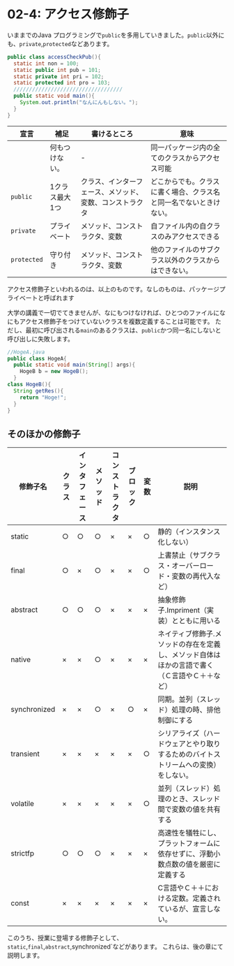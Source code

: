 # 02-4: アクセス修飾子

いままでのJava プログラミングで`public`を多用していきました。`public`以外にも、`private`,`protected`などあります。

```java
public class accessCheckPub(){
  static int non = 100;
  static public int pub = 101;
  static private int pri = 102;
  static protected int pro = 103;
  ///////////////////////////////////
  public static void main(){
    System.out.println("なんにんもしない。");
  }
}
```

 宣言 | 補足 |書けるところ|意味
 -------|------|-------------|-------
` ` | 何もつけない。|-|同一パッケージ内の全てのクラスからアクセス可能
`public`|1クラス最大1つ |クラス、インターフェース、メソッド、変数、コンストラクタ|どこからでも。クラスに書く場合、クラス名と同一名でないときけない。
`private`|プライベート|メソッド、コンストラクタ、変数|自ファイル内の自クラスのみアクセスできる
`protected`|守り付き|メソッド、コンストラクタ、変数|他のファイルのサブクラス以外のクラスからはできない。

アクセス修飾子といわれるのは、以上のものです。なしのものは、パッケージプライベートと呼ばれます

大学の講義で一切でてきませんが、なにもつけなければ、ひとつのファイルになにもアクセス修飾子をつけていないクラスを複数定義することは可能です。
ただし、最初に呼び出される`main`のあるクラスは、`public`かつ同一名にしないと呼び出しに失敗します。


```java
//HogeA.java
public class HogeA{
  public static void main(String[] args){
    HogeB b = new HogeB();
  }
class HogeB(){
  String getRes(){
    return "Hoge!";
  }
}
```

## そのほかの修飾子

修飾子名|クラス|インタフェース|メソッド|コンストラクタ|ブロック|変数|説明
-------|------|-------------|-------|------------|------|--|---
static|○ |○|○|×|×|○|静的（インスタンス化しない）
final|○|×|○|×|×|○|上書禁止（サブクラス・オーバーロード・変数の再代入など）
abstract|○|○|○|×|×|×|抽象修飾子.Impriment（実装）とともに用いる
native|×|×|○|×|×|×|ネイティブ修飾子.メソッドの存在を定義し、メソッド自体はほかの言語で書く（Ｃ言語やＣ＋＋など）
synchronized|×|×|○|×|○|×|同期。並列（スレッド）処理の時、排他制御にする
transient|×|×|×|×|×|○|シリアライズ（ハードウェアとやり取りするためのバイトストリームへの変換）をしない。
volatile|×|×|×|×|×|○|並列（スレッド）処理のとき、スレッド間で変数の値を共有する
strictfp|○|○|○|×|×|×|高速性を犠牲にし、プラットフォームに依存せずに、浮動小数点数の値を厳密に定義する
const|×|×|×|×|×|×|C言語やＣ＋＋における定数。定義されているが、宣言しない。

このうち、授業に登場する修飾子として、`static`,`final`,`abstract`,synchronized`などがあります。
これらは、後の章にて説明します。
